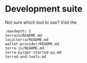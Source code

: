 # Development suite

Not sure which tool to use? 
Visit the 

```{toctree}
:maxdepth: 1
terrain/README.md
localterra/README.md
wallet-provider/README.md
terra-js/README.md
terra-py/get-started-py.md
terrad-and-tools.md
```